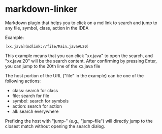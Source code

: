 # markdown-linker

<!-- Plugin description -->
Markdown plugin that helps you to click on a md link to search and jump to any file, symbol, class, action in the IDEA

Example:
```
[xx.java](mdlink://file/Main.java#L20)
```

This example means that you can click "xx.java" to open the search, and "xx.java:20" will be the search content. 
After confirming by pressing Enter, you can jump to the 20th line of the xx.java file

The host portion of the URL ("file" in the example) can be one of the following actions:
- class: search for class
- file: search for file
- symbol: search for symbols
- action: search for action
- all: search everywhere

Prefixing the host with "jump-" (e.g., "jump-file") will directly jump to the closest match without opening the search dialog.
<!-- Plugin description end -->